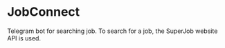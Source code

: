 # JobConnect
Telegram bot for searching job. To search for a job, the SuperJob website API is used.
